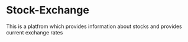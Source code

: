 # Stock-Exchange
This is a platfrom which provides information about stocks and provides current exchange rates
